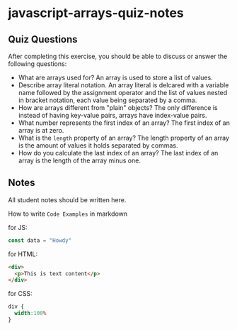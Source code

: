 # javascript-arrays-quiz-notes

## Quiz Questions

After completing this exercise, you should be able to discuss or answer the following questions:

- What are arrays used for?
An array is used to store a list of values.
- Describe array literal notation.
An array literal is delcared with a variable name followed by the assignment operator and the list of values nested in bracket notation, each value being separated by a comma.
- How are arrays different from "plain" objects?
The only difference is instead of having key-value pairs, arrays have index-value pairs.
- What number represents the first index of an array?
The first index of an array is at zero.
- What is the `length` property of an array?
The length property of an array is the amount of values it holds separated by commas.
- How do you calculate the last index of an array?
The last index of an array is the length of the array minus one.

## Notes

All student notes should be written here.


How to write `Code Examples` in markdown

for JS:
```javascript
const data = "Howdy"
```

for HTML:
```html
<div>
  <p>This is text content</p>
</div>
```

for CSS:
```css
div {
  width:100%
}
```
